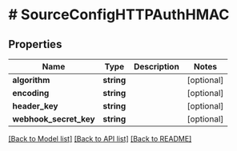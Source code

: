 # # SourceConfigHTTPAuthHMAC

## Properties

Name | Type | Description | Notes
------------ | ------------- | ------------- | -------------
**algorithm** | **string** |  | [optional]
**encoding** | **string** |  | [optional]
**header_key** | **string** |  | [optional]
**webhook_secret_key** | **string** |  | [optional]

[[Back to Model list]](../../README.md#models) [[Back to API list]](../../README.md#endpoints) [[Back to README]](../../README.md)
